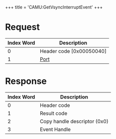 +++
title = 'CAMU:GetVsyncInterruptEvent'
+++

# Request

| Index Word | Description                             |
|------------|-----------------------------------------|
| 0          | Header code \[0x00050040\]              |
| 1          | [Port](Camera_Services#port "wikilink") |

# Response

| Index Word | Description                  |
|------------|------------------------------|
| 0          | Header code                  |
| 1          | Result code                  |
| 2          | Copy handle descriptor (0x0) |
| 3          | Event Handle                 |
